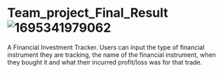 # Team_project_Final_Result![1695341979062](https://github.com/Carlosalvarez1997/Team_project_Final_Result/assets/62635985/0b5f03a8-22a0-4575-9eb5-4081e36173c5)


A Financial Investment Tracker. Users can input the type of financial instrument they are tracking, the name of the financial instrument, when they bought it and what their incurred profit/loss was for that trade. 

